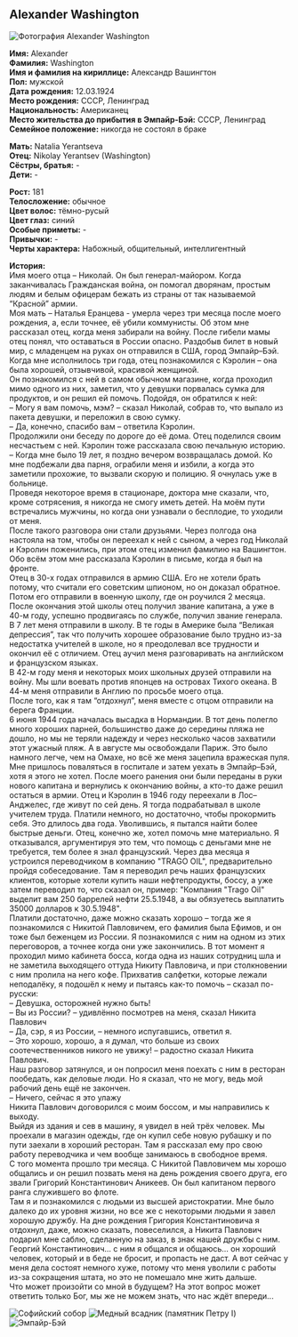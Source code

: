 ## Alexander Washington

![Фотография Alexander Washington](https://user-images.githubusercontent.com/24465747/51429298-56100d80-1c1e-11e9-9d20-9f8d2f698d2b.jpg)

**Имя:** Alexander  
**Фамилия:** Washington  
**Имя и фамилия на кириллице:** Александр Вашингтон  
**Пол:** мужской  
**Дата рождения:** 12.03.1924  
**Место рождения:** СССР, Ленинград  
**Национальность:** Американец  
**Место жительства до прибытия в Эмпайр-Бэй:** СССР, Ленинград  
**Семейное положение:** никогда не состоял в браке

**Мать:** Natalia Yerantseva  
**Отец:** Nikolay Yerantsev (Washington)  
**Сёстры, братья:** -  
**Дети:** -

**Рост:** 181  
**Телосложение:** обычное  
**Цвет волос:** тёмно-русый  
**Цвет глаз:** синий  
**Особые приметы:** -  
**Привычки:** -  
**Черты характера:** Набожный, общительный, интеллигентный

**История:**  
Имя моего отца – Николай. Он был генерал-майором. Когда заканчивалась Гражданская война, он помогал дворянам, простым людям и белым офицерам бежать из страны от так называемой “Красной” армии.  
Моя мать – Наталья Еранцева - умерла через три месяца после моего рождения, а, если точнее, её убили коммунисты. Об этом мне рассказал отец, когда меня забирали на войну.
После гибели мамы отец понял, что оставаться в России опасно. Раздобыв билет в новый мир, с младенцем на руках он отправился в США, город Эмпайр–Бэй.  
Когда мне исполнилось три года, отец познакомился с Кэролин – она была хорошей, отзывчивой, красивой женщиной.  
Он познакомился с ней в самом обычном магазине, когда проходил мимо одного из них, заметил, что у девушки порвалась сумка для продуктов, и он решил ей помочь. Подойдя, он обратился к ней:  
– Могу я вам помочь, мэм? – сказал Николай, собрав то, что выпало из пакета девушки, и переложил в свою сумку.  
– Да, конечно, спасибо вам – ответила Кэролин.  
Продолжили они беседу по дороге до её дома. Отец поделился своим несчастьем с ней. Кэролин тоже рассказала свою печальную историю.
– Когда мне было 19 лет, я поздно вечером возвращалась домой. Ко мне подбежали два парня, ограбили меня и избили, а когда это заметили прохожие, то вызвали скорую и полицию. Я очнулась уже в больнице.  
Проведя некоторое время в стационаре, доктора мне сказали, что, кроме сотрясения, я никогда не смогу иметь детей. На моём пути встречались мужчины, но когда они узнавали о бесплодие, то уходили от меня.  
После такого разговора они стали друзьями. Через полгода она настояла на том, чтобы он переехал к ней с сыном, а через год Николай и Кэролин поженились, при этом отец изменил фамилию на Вашингтон. Обо всём этом мне рассказала Кэролин в письме, когда я был на фронте.  
Отец в 30-х годах отправился в армию США. Его не хотели брать потому, что считали его советским шпионом, но он доказал обратное. Потом его отправили в военную школу, где он роучился 2 месяца. После окончания этой школы отец получил звание капитана, а уже в 40-м году, успешно продвигаясь по службе, получил звание генерала.  
В 7 лет меня отправили в школу. В те годы в Америке была “Великая депрессия”, так что получить хорошее образование было трудно из-за недостатка учителей в школе, но я преодолевал все трудности и окончил её с отличием. Отец аучил меня разговаривать на английском и французском языках.  
В 42-м году меня и некоторых моих школьных друзей отправили на войну. Мы шли воевать против японцев на островах Тихого океана. В 44-м меня отправили в Англию по просьбе моего отца.  
После того, как я там “отдохнул”, меня вместе с отцом отправили на берега Франции.  
6 июня 1944 года началась высадка в Нормандии. В тот день полегло много хороших парней, большинство даже до середины пляжа не дошло, но мы не теряли надежду и через несколько часов захватили этот ужасный пляж. А в августе мы освобождали Париж. Это было намного легче, чем на Омахе, но всё же меня зацепила вражеская пуля. Мне пришлось поваляться в госпитале и затем уехать в Эмпайр–Бэй, хотя я этого не хотел. После моего ранения они были переданы в руки нового капитана и вернулись к окончанию войны, а кто-то даже решил остаться в армии. Отец и Кэролин в 1946 году переехали в Лос–Анджелес, где живут по сей день. Я тогда подрабатывал в школе учителем труда. Платили немного, но достаточно, чтобы прокормить себя. Это длилось два года. Уволившись, я пытался найти более быстрые деньги. Отец, конечно же, хотел помочь мне материально. Я отказывался, аргументируя это тем, что помощь с деньгами мне не требуется, тем более я знал французский. Через два месяца я устроился переводчиком в компанию "TRAGO OIL", предварительно пройдя собеседование. Там я переводил речь наших французских клиентов, которые хотели купить наши нефтепродукты, боссу, а уже затем переводил то, что сказал он, пример: "Компания "Trago Oil" выделит вам 250 баррелей нефти 25.5.1948, а вы обязуетесь выплатить 35000 долларов к 30.5.1948".  
Платили достаточно, даже можно сказать хорошо – тогда же я познакомился с Никитой Павловичем, его фамилия была Ефимов, и он тоже был беженцем из России. Я познакомился с ним на одном из этих переговоров, а точнее когда они уже закончились. В тот момент я проходил мимо кабинета босса, когда одна из наших сотрудниц шла и не заметила выходящего оттуда Никиту Павловича, и при столкновении с ним пролила на него кофе. Прихватив салфетки, которые лежали неподалёку, я подошёл к нему и пытаясь как-то помочь – сказал по-русски:  
– Девушка, осторожней нужно быть!  
– Вы из России? – удивлённо посмотрев на меня, сказал Никита Павлович  
– Да, сэр, я из России, – немного испугавшись, ответил я.  
– Это хорошо, хорошо, а я думал, что больше из своих соотечественников никого не увижу! – радостно сказал Никита Павлович.  
Наш разговор затянулся, и он попросил меня поехать с ним в ресторан пообедать, как деловые люди. Но я сказал, что не могу, ведь мой рабочий день ещё не закончен.  
– Ничего, сейчас я это улажу  
Никита Павлович договорился с моим боссом, и мы направились к выходу.  
Выйдя из здания и сев в машину, я увидел в ней трёх человек. Мы проехали в магазин одежды, где он купил себе новую рубашку и по пути заехали в хороший ресторан. Там я рассказал ему про свою работу переводчика и чем вообще занимаюсь в свободное время.  
С того момента прошло три месяца. С Никитой Павловичем мы хорошо общались и он решил позвать меня на день рождения своего друга, его звали Григорий Константинович Аникеев. Он был капитаном первого ранга служившего во флоте.  
Там я и познакомился с людьми из высшей аристократии. Мне было далеко до их уровня жизни, но все же с некоторыми людьми я завел хорошую дружбу. На дне рождения Григория Константиновича я отдохнул, даже, можно сказать, повеселился, а Никита Павлович подарил мне саблю, сделанную на заказ, в знак нашей дружбы с ним. Георгий Константинович... с ним я общался и общаюсь... он хороший человек, который и в беде не бросит, и пропасть не даст. А вот сейчас у меня дела состоят немного хуже, потому что меня уволили с работы из-за сокращения штата, но это не помешало мне жить дальше.  
Что может произойти со мной в будущем? На этот вопрос может ответить только Бог, мы же не можем знать, что нас ждёт впереди...

![Софийский собор](https://user-images.githubusercontent.com/24465747/51429300-56a8a400-1c1e-11e9-9b23-f5b2f81e3bfc.jpg)
![Медный всадник (памятник Петру I)](https://user-images.githubusercontent.com/24465747/51429301-56a8a400-1c1e-11e9-9ad6-380df8ad78c0.jpg)
![Эмпайр-Бэй](https://user-images.githubusercontent.com/24465747/51429299-56100d80-1c1e-11e9-9be4-0d9e906de5c1.jpg)
